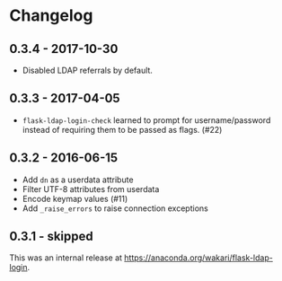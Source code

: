 # Changelog

## 0.3.4 - 2017-10-30

* Disabled LDAP referrals by default.

## 0.3.3 - 2017-04-05

* `flask-ldap-login-check` learned to prompt for username/password instead of
  requiring them to be passed as flags. (#22)

## 0.3.2 - 2016-06-15

* Add `dn` as a userdata attribute
* Filter UTF-8 attributes from userdata
* Encode keymap values (#11)
* Add `_raise_errors` to raise connection exceptions

## 0.3.1 - skipped

This was an internal release at https://anaconda.org/wakari/flask-ldap-login.
